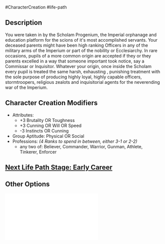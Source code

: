 #CharacterCreation #life-path 
## Description
You were taken in by the Scholam Progenium, the Imperial orphanage and education platform for the scions of it's most accomplished servants.
Your deceased parents might have been high ranking Officers in any of the military arms of the Imperium or part of the nobility or Ecclesiarchy. In rare occasions, pupils of a more common origin are accepted if they or they parents excelled in a way that someone important took notice, say a Commissar or Inquisitor.
Whatever your origin, once inside the Scholam every pupil is treated the same harsh, exhausting , punishing treatment with the sole purpose of producing highly loyal, highly capable officers, stormtroopers, religious zealots and inquisitorial agents for the neverending war of the Imperium.

## Character Creation Modifiers
- Attributes: 
	- +3 Brutality OR Toughness
	- +3 Cunning OR Will OR Speed
	- -3 Instincts OR Cunning
- Group Aptitude: Physical OR Social
- Professions: _(4 Ranks to spend in between, either 3-1 or 2-2)_
	- any two of: Believer, Commander, Warrior, Gunman, Athlete, Tinkerer, Enforcer

## [Next Life Path Stage: Early Career](</LifePath/EarlyCareer/Early Career.md>)

## Other Options
![](</LifePath/Education/List of Educations.md>)